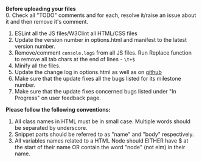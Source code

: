 **Before uploading your files**  
0. Check all "TODO" comments and for each, resolve it/raise an issue about it and then remove it's comment.  
1. ESLint all the JS files/W3Clint all HTML/CSS files
2. Update the version number in options.html and manifest to the latest version number.  
3. Remove/comment `console.log`s from all JS files. Run Replace function to remove all tab chars at the end of lines - `\t+$`  
4. Minify all the files.   
5. Update the change log in options.html as well as on [github](https://github.com/GaurangTandon/ProKeys/edit/master/change_log.md)  
6. Make sure that the update fixes all the bugs listed for its milestone number.  
7. Make sure that the update fixes concerned bugs listed under "In Progress" on user feedback page.

**Please follow the following conventions:**

1. All class names in HTML must be in small case. Multiple words should be separated by underscore.
2. Snippet parts should be referred to as "name" and "body" respectively.
3. All variables names related to a HTML Node should EITHER have $ at the start of their name OR contain the word "node" (not elm) in their name.

